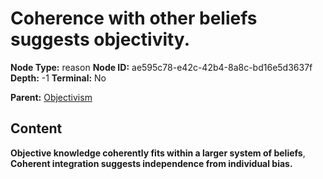 # Coherence with other beliefs suggests objectivity.

**Node Type:** reason
**Node ID:** ae595c78-e42c-42b4-8a8c-bd16e5d3637f
**Depth:** -1
**Terminal:** No

**Parent:** [Objectivism](objectivism.md)

## Content

**Objective knowledge coherently fits within a larger system of beliefs**, **Coherent integration suggests independence from individual bias.**

